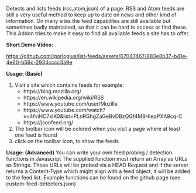 Detects and lists feeds (rss,atom,json) of a page. RSS and Atom feeds are still
a very useful method to keep up to date on news and other kind of information.
On many sites the feed capabilites are still available but sometimes badly
maintained, so that it can be hard to access or find these. This Addon tries to
make it easy to find all available feeds a site has to offer.

<b>Short Demo Video:</b>

https://github.com/igorlogius/list-feeds/assets/67047467/883e8b37-b41e-4e60-b56c-2934cccc3a9e

<b>Usage: (Basic) </b>
<ol>
  <li>
    Visit a site which contains feeds for example:
    <ul>
      <li>https://blog.mozilla.org/</li>
      <li>https://en.wikipedia.org/wiki/RSS</li>
      <li>https://www.youtube.com/user/Mozilla</li>
      <li>
        https://www.youtube.com/watch?v=4fviHC7xlX0&list=PLnRGhgZaGeBvDBzQGf4M8HIepPXA9cq-C
      </li>
      <li>https://jsonfeed.org/</li>
    </ul>
  </li>
  <li>
    The toolbar icon will be colored when you visit a page where at least one
    feed is found
  </li>
  <li>click on the toolbar icon, to show the feeds</li>
</ol>

<b>Usage: (Advanced) </b>
You can write your own feed probing / detection functions in Javascript The
supplied function must return an Array as URLs as Strings. Those URLs will be
probed via a HEAD Request and if the server returns a Content-Type which might
align with a feed object, it will be added to the feed list. Example functions
can be found on the github page (see. custom-feed-detectors.json)
